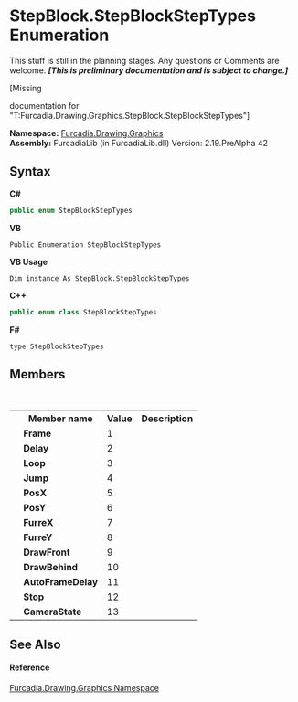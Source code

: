 # StepBlock.StepBlockStepTypes Enumeration
This stuff is still in the planning stages. Any questions or Comments are welcome. _**\[This is preliminary documentation and is subject to change.\]**_

\[Missing <summary> documentation for "T:Furcadia.Drawing.Graphics.StepBlock.StepBlockStepTypes"\]

**Namespace:**&nbsp;<a href="N_Furcadia_Drawing_Graphics">Furcadia.Drawing.Graphics</a><br />**Assembly:**&nbsp;FurcadiaLib (in FurcadiaLib.dll) Version: 2.19.PreAlpha 42

## Syntax

**C#**<br />
``` C#
public enum StepBlockStepTypes
```

**VB**<br />
``` VB
Public Enumeration StepBlockStepTypes
```

**VB Usage**<br />
``` VB Usage
Dim instance As StepBlock.StepBlockStepTypes
```

**C++**<br />
``` C++
public enum class StepBlockStepTypes
```

**F#**<br />
``` F#
type StepBlockStepTypes
```


## Members
&nbsp;<table><tr><th></th><th>Member name</th><th>Value</th><th>Description</th></tr><tr><td /><td target="F:Furcadia.Drawing.Graphics.StepBlock.StepBlockStepTypes.Frame">**Frame**</td><td>1</td><td /></tr><tr><td /><td target="F:Furcadia.Drawing.Graphics.StepBlock.StepBlockStepTypes.Delay">**Delay**</td><td>2</td><td /></tr><tr><td /><td target="F:Furcadia.Drawing.Graphics.StepBlock.StepBlockStepTypes.Loop">**Loop**</td><td>3</td><td /></tr><tr><td /><td target="F:Furcadia.Drawing.Graphics.StepBlock.StepBlockStepTypes.Jump">**Jump**</td><td>4</td><td /></tr><tr><td /><td target="F:Furcadia.Drawing.Graphics.StepBlock.StepBlockStepTypes.PosX">**PosX**</td><td>5</td><td /></tr><tr><td /><td target="F:Furcadia.Drawing.Graphics.StepBlock.StepBlockStepTypes.PosY">**PosY**</td><td>6</td><td /></tr><tr><td /><td target="F:Furcadia.Drawing.Graphics.StepBlock.StepBlockStepTypes.FurreX">**FurreX**</td><td>7</td><td /></tr><tr><td /><td target="F:Furcadia.Drawing.Graphics.StepBlock.StepBlockStepTypes.FurreY">**FurreY**</td><td>8</td><td /></tr><tr><td /><td target="F:Furcadia.Drawing.Graphics.StepBlock.StepBlockStepTypes.DrawFront">**DrawFront**</td><td>9</td><td /></tr><tr><td /><td target="F:Furcadia.Drawing.Graphics.StepBlock.StepBlockStepTypes.DrawBehind">**DrawBehind**</td><td>10</td><td /></tr><tr><td /><td target="F:Furcadia.Drawing.Graphics.StepBlock.StepBlockStepTypes.AutoFrameDelay">**AutoFrameDelay**</td><td>11</td><td /></tr><tr><td /><td target="F:Furcadia.Drawing.Graphics.StepBlock.StepBlockStepTypes.Stop">**Stop**</td><td>12</td><td /></tr><tr><td /><td target="F:Furcadia.Drawing.Graphics.StepBlock.StepBlockStepTypes.CameraState">**CameraState**</td><td>13</td><td /></tr></table>

## See Also


#### Reference
<a href="N_Furcadia_Drawing_Graphics">Furcadia.Drawing.Graphics Namespace</a><br />